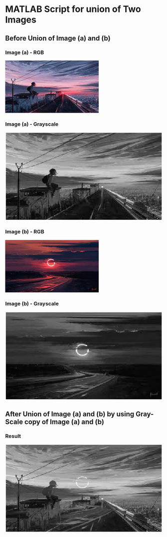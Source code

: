 # MATLAB Script for union of Two Images


## Before Union of Image (a) and (b)

### Image (a) - RGB
![img-a-rgb](https://github.com/iAneesAhmad/union-of-two-images-MATLAB_WORK/blob/main/Union_of_Two_Images/img(a)-rgb.jpg?raw=true)
### Image (a) - Grayscale
![img-a-grayscale](https://github.com/iAneesAhmad/union-of-two-images-MATLAB_WORK/blob/main/Union_of_Two_Images/img(a)-grayscale.png?raw=true)
### Image (b) - RGB
![img-b-rgb](https://github.com/iAneesAhmad/union-of-two-images-MATLAB_WORK/blob/main/Union_of_Two_Images/img(b)-rgb.jpg?raw=true)
### Image (b) - Grayscale
![img-b-grayscale](https://github.com/iAneesAhmad/union-of-two-images-MATLAB_WORK/blob/main/Union_of_Two_Images/img(b)-grayscale.png?raw=true)

## After Union of Image (a) and (b) by using Gray-Scale copy of Image (a) and (b)

### Result
![img(a)-and-img(b)-after-union](https://github.com/iAneesAhmad/union-of-two-images-MATLAB_WORK/blob/main/Union_of_Two_Images/img(a)-and-img(b)-after-union.png?raw=true)
